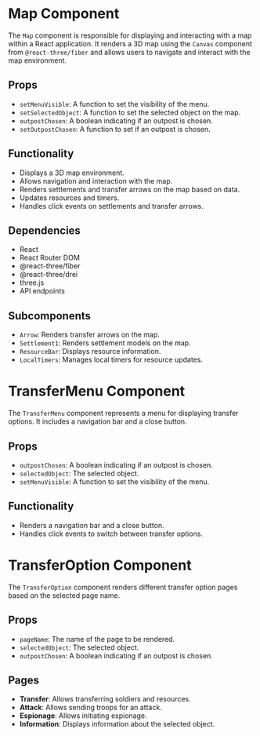 # Map Component

The `Map` component is responsible for displaying and interacting with a map within a React application. It renders a 3D map using the `Canvas` component from `@react-three/fiber` and allows users to navigate and interact with the map environment.

## Props

- `setMenuVisible`: A function to set the visibility of the menu.
- `setSelectedObject`: A function to set the selected object on the map.
- `outpostChosen`: A boolean indicating if an outpost is chosen.
- `setOutpostChosen`: A function to set if an outpost is chosen.

## Functionality

- Displays a 3D map environment.
- Allows navigation and interaction with the map.
- Renders settlements and transfer arrows on the map based on data.
- Updates resources and timers.
- Handles click events on settlements and transfer arrows.

## Dependencies

- React
- React Router DOM
- @react-three/fiber
- @react-three/drei
- three.js
- API endpoints

## Subcomponents

- `Arrow`: Renders transfer arrows on the map.
- `Settlement1`: Renders settlement models on the map.
- `ResourceBar`: Displays resource information.
- `LocalTimers`: Manages local timers for resource updates.

# TransferMenu Component

The `TransferMenu` component represents a menu for displaying transfer options. It includes a navigation bar and a close button.

## Props

- `outpostChosen`: A boolean indicating if an outpost is chosen.
- `selectedObject`: The selected object.
- `setMenuVisible`: A function to set the visibility of the menu.

## Functionality

- Renders a navigation bar and a close button.
- Handles click events to switch between transfer options.

# TransferOption Component

The `TransferOption` component renders different transfer option pages based on the selected page name.

## Props

- `pageName`: The name of the page to be rendered.
- `selectedObject`: The selected object.
- `outpostChosen`: A boolean indicating if an outpost is chosen.

## Pages

- **Transfer**: Allows transferring soldiers and resources.
- **Attack**: Allows sending troops for an attack.
- **Espionage**: Allows initiating espionage.
- **Information**: Displays information about the selected object.


